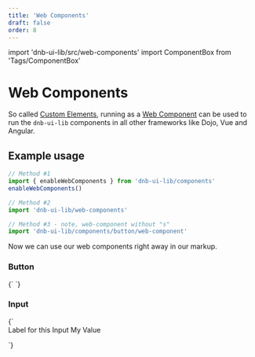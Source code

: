 ```yaml
---
title: 'Web Components'
draft: false
order: 8
---
```


import 'dnb-ui-lib/src/web-components'
import ComponentBox from 'Tags/ComponentBox'

# Web Components

So called [Custom Elements](https://www.w3.org/TR/custom-elements/), running as a [Web Component](https://github.com/w3c/webcomponents/) can be used to run the `dnb-ui-lib` components in all other frameworks like Dojo, Vue and Angular.

## Example usage

```jsx
// Method #1
import { enableWebComponents } from 'dnb-ui-lib/components'
enableWebComponents()

// Method #2
import 'dnb-ui-lib/web-components'

// Method #3 - note, web-component without "s"
import 'dnb-ui-lib/components/button/web-component'
```

Now we can use our web components right away in our markup.

### Button

<ComponentBox>
{`
  <dnb-button icon="chevron_right" text="Custom Element" />
`}
</ComponentBox>

### Input

<ComponentBox>
{`
<form>
  <dnb-form-label for_id="form-input" >Label for this Input</dnb-form-label>
  <dnb-input id="form-input" placeholder="My Placeholder">My Value</dnb-input>
</form>
`}
</ComponentBox>
